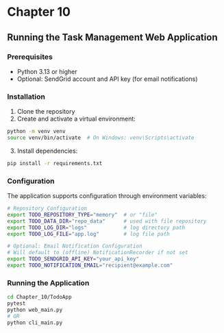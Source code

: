 # Chapter 10

## Running the Task Management Web Application

### Prerequisites
- Python 3.13 or higher
- Optional: SendGrid account and API key (for email notifications)

### Installation
1. Clone the repository
2. Create and activate a virtual environment:
```bash
python -m venv venv
source venv/bin/activate  # On Windows: venv\Scripts\activate
```
3. Install dependencies:
```bash
pip install -r requirements.txt
```

### Configuration
The application supports configuration through environment variables:

```bash
# Repository Configuration
export TODO_REPOSITORY_TYPE="memory"  # or "file"
export TODO_DATA_DIR="repo_data"      # used with file repository
export TODO_LOG_DIR="logs"            # log directory path
export TODO_LOG_FILE="app.log"        # log file path

# Optional: Email Notification Configuration
# Will default to (offline) NotificationRecorder if not set
export TODO_SENDGRID_API_KEY="your_api_key"
export TODO_NOTIFICATION_EMAIL="recipient@example.com"
```

### Running the Application
```bash
cd Chapter_10/TodoApp
pytest
python web_main.py
# OR
python cli_main.py
```